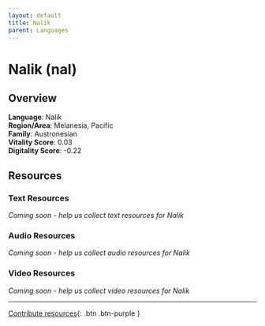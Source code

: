 ```yaml
---
layout: default
title: Nalik
parent: Languages
---
```


# Nalik (nal)

## Overview

**Language**: Nalik  
**Region/Area**: Melanesia, Pacific  
**Family**: Austronesian  
**Vitality Score**: 0.03  
**Digitality Score**: -0.22  

## Resources

### Text Resources
*Coming soon - help us collect text resources for Nalik*

### Audio Resources
*Coming soon - help us collect audio resources for Nalik*

### Video Resources
*Coming soon - help us collect video resources for Nalik*

---

[Contribute resources](https://fairtrain.github.io/){: .btn .btn-purple }

